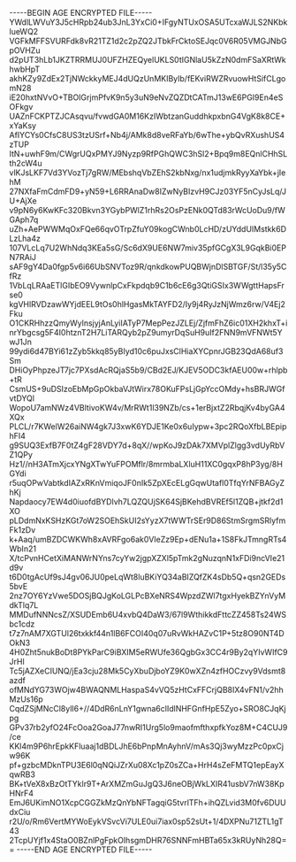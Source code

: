 -----BEGIN AGE ENCRYPTED FILE-----
YWdlLWVuY3J5cHRpb24ub3JnL3YxCi0+IFgyNTUxOSA5UTcxaWJLS2NKbklueWQ2
VGFkMFFSVURFdk8vR21TZ1d2c2pZQ2JTbkFrCktoSEJqc0V6R05VMGJNbGpOVHZu
d2pUT3hLb1JKZTRRMUJ0UFZHZEQyelUKLS0tIGNlaU5kZzN0dmFSaXRtWkhwbHpT
akhKZy9ZdEx2TjNWckkyMEJ4dUQzUnMKIByIb/fEKviRWZRvuowHtSifCLgomN28
iE20hxtNVvO+TBOIGrjmPfvK9n5y3uN9eNvZQZDtCATmJ13wE6PGI9En4eSOFkgv
UAZnFCKPTZJCAsqvu/fvwdGA0M16KzIWbtzanGuddhkpxbnG4VgK8k8CE+xYaKsy
AfIYCYs0CfsC8US3tzUSrf+Nb4j/AMk8d8veRFaYb/6wThe+ybQvRXushUS4zTUP
ItN+uwhF9m/CWgrUQxPMYJ9Nyzp9RfPGhQWC3hSl2+Bpq9m8EQnlCHhSLth2cW4u
vlKJsLKF7Vd3YVozTj7gRW/MEbshqVbZEhS2kbNxg/nx1udjmkRyyXaYbk+jIehM
27NXfaFmCdmFD9+yN59+L6RRAnaDw8IZwNyBIzvH9CJz03YF5nCyJsLq/JU+AjXe
v9pN6y6KwKFc320Bkvn3YGybPWlZ1rhRs2OsPzENk0QTd83rWcUoDu9/fWGAph7q
uZh+AePWWMqOxFQe66qvOTrpZfuY09kogCWnb0LcHD/zUYddUIMstkk6DLzLha4z
107VLcLq7U2WhNdq3KEa5sG/Sc6dX9UE6NW7miv35pfGCgX3L9GqkBi0EPN7RAiJ
sAF9gY4Da0fgp5v6i66UbSNVToz9R/qnkdkowPUQBWjnDlSBTGF/St/l35y5CfRz
1VbLqLRAaETlGIbEO9VywnlpCxFkpdqb9C1b6cE6g3QtiGSIx3WWgttHapsFrse0
kgVHlRVDzawWYjdEEL9tOs0hlHgasMkTAYFD2/Iy9j4RyJzNjWmz6rw/V4Ej2Fku
O1CKRHhzzQmyWylnsjyjAnLyiIATyP7MepPezJZLEj/ZjfmFhZ6ic01XH2khxT+i
nrYbgcsg5F4I0htznT2H7LiTARQyb2pZ9umyrDqSuH9uIf2FNN9mVFNWt5YwJ1Jn
99ydi6d47BYi61zZyb5kkq85yBIyd10c6puJxsClHiaXYCpnrJGB23QdA68uf3Sm
DHiOyPhpzeJT7jc7PXsdAcRQjaS5b9/CBd2EJ/KJEV5ODC3kfAEU00w+rhlpb+tR
CsmUS+9uDSIzoEbMpGpOkbaVJtWirx78OKuFPsLjGpYccOMdy+hsBRJWGfvtDYQl
WopoU7amNWz4VBltivoKW4v/MrRWt1l39NZb/cs+1erBjxtZ2RbqjKv4byGA4XQx
PLCL/r7KWelW26aiNW4gk7J3xwK6YDJE1Ke0x6uIypw+3pc2RQoXfbLBEpiphFI4
g9SUQ3ExfB7F0tZ4gF28VDY7d+8qX//wpKoJ9zDAk7XMVplZlgg3vdUyRbVZ1QPy
Hz1//nH3ATmXjcxYNgXTwYuFPOMflr/8mrmbaLXluH11XC0gqxP8hP3yg/8HGYdi
r5uqOPwVabtkdIAZxRKnVmiqoJF0nIk5ZpXEcELgGqwUtafl0TfqYrNFBAGyZhKj
Napdaocy7EW4d0iuofdBYDlvh7LQZQUjSK64SjBKehdBVREf5l1ZQB+jtkf2d1XO
pLDdmNxKSHzKGt7oW2SOEhSkUI2sYyzX7tWWTrSEr9D86StmSrgmSRlyfmFk1zDv
k+Aaq/umBZDCWKWh8xAVRFgo6ak0VIeZz9Ep+dENu1a+1S8FkJTmngRTs4WbIn21
X/tcPvnHCetXiMANWrNYns7cyYw2jgpXZXl5pTmk2gNuzqnN1xFDi9ncVIe21d9v
t6D0tgAcUf9sJ4gv06JU0peLqWt8luBKiYQ34aBIZQfZK4sDb5Q+qsn2GEDs5bvE
2nz7OY6YzVwe5DOSjBQJgKoLGLPcBXeNRS4WpzdZWl7tgxHyekBZYnVyMdkTlq7L
MMDufNNNcsZ/XSUDEmb6U4xvbQ4DaW3/67l9WthikkdFttcZZ458Ts24WSbc1cdz
t7z7nAM7XGTUl26txkkf44n1lB6FCOI40q07uRvWkHAZvC1P+5tz8O90NT4DOkN3
4H0Zht5nukBoDt8PYkParC9iBXIM5eRWUfe36QgbGx3CC4r9By2qYIvWIfC9JrHl
Tc5jAZXeCIUNQ/jEa3cju28Mk5CyXbuDjboYZ9K0wXZn4zfHOCzvy9Vdsmt8azdf
ofMNdYG73WOjw4BWAQNMLHaspaS4vVQ5zHtCxFFCrjQB8IX4vFN1/v2hhMzUs16p
CqdZSjMNcCl8ylI6+//4DdR6nLnY1gwna6clIdlNHFGnfHpE5Zyo+SRO8CJqKjpg
GPv37rb2yfO24FcOoa2GoaJ77nwRI1Urg5lo9maofmfthxpfkYoz8M+C4CUJ9/ce
KKl4m9P6hrEpkKFluaaj1dBDLJhE6bPnpMnAyhnV/mAs3Qj3wyMzzPc0pxCjw96K
pf+gzbcMDknTPU3E6l0qNQiJZrXu08Xc1pZ0sZCa+HrH4sZeFMTQ1epEayXqwRB3
BK+tVeX8xBzOtTYklr9T+ArXMZmGuJgQ3J6neOBjWkLXIR41usbV7nW38KpHNrF4
EmJ6UKimNO1XcpCGGZkMzQnYbNFTagqiG5tvrlTFh+ihQZLvid3M0fv6DUUdxCiu
r2U/o/Rm6VertMYWoEykVSvcVi7ULE0ui7iax0sp52sUt+1/4DXPNu71ZTL1gT43
2TcpUYjf1x4StaO0BZnlPgFpkOIhsgmDHR76SNNFmHBTa65x3kRUyNh28Q==
-----END AGE ENCRYPTED FILE-----
